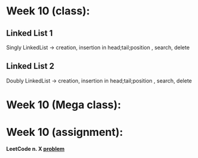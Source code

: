 # Week 10 (class):

## Linked List 1

Singly LinkedList -> creation, insertion in head;tail;position , search, delete

## Linked List 2

Doubly LinkedList -> creation, insertion in head;tail;position , search, delete

# Week 10 (Mega class):

# Week 10 (assignment):

**LeetCode n. X [problem](link)**
